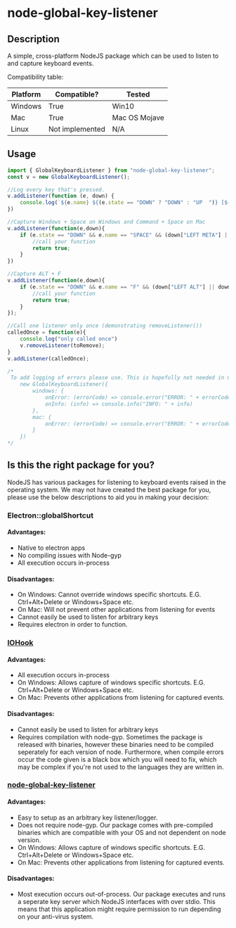# node-global-key-listener

## Description

A simple, cross-platform NodeJS package which can be used to listen to and capture keyboard events.

Compatibility table:

|Platform | Compatible?     | Tested        |
|---------|-----------------|---------------|
| Windows | True            | Win10         |
| Mac     | True            | Mac OS Mojave |
| Linux   | Not implemented | N/A           |

## Usage

```ts
import { GlobalKeyboardListener } from "node-global-key-listener";
const v = new GlobalKeyboardListener();

//Log every key that's pressed.
v.addListener(function (e, down) {
    console.log(`${e.name} ${(e.state == "DOWN" ? "DOWN" : "UP  ")} [${e.rawKey._nameRaw}]`);
})

//Capture Windows + Space on Windows and Command + Space on Mac
v.addListener(function(e,down){
    if (e.state == "DOWN" && e.name == "SPACE" && (down["LEFT META"] || down["RIGHT META"])) {
        //call your function
        return true;
    }
})

//Capture ALT + F
v.addListener(function(e,down){
    if (e.state == "DOWN" && e.name == "F" && (down["LEFT ALT"] || down["RIGHT ALT"])) {
        //call your function
        return true;
    }
});

//Call one listener only once (demonstrating removeListener())
calledOnce = function(e){
    console.log("only called once")
    v.removeListener(toRemove);
}
v.addListener(calledOnce);

/* 
 To add logging of errors please use. This is hopefully not needed in most cases, but may still be useful in production.
    new GlobalKeyboardListener({
        windows: {
            onError: (errorCode) => console.error("ERROR: " + errorCode),
            onInfo: (info) => console.info("INFO: " + info)
        },
        mac: {
            onError: (errorCode) => console.error("ERROR: " + errorCode),
        }
    })
*/
```

## Is this the right package for you?

NodeJS has various packages for listening to keyboard events raised in the operating system. We may not have created the best package for you, please use the below descriptions to aid you in making your decision:

### Electron::globalShortcut

#### Advantages:

* Native to electron apps
* No compiling issues with Node-gyp
* All execution occurs in-process

#### Disadvantages:

* On Windows: Cannot override windows specific shortcuts. E.G. Ctrl+Alt+Delete or Windows+Space etc.
* On Mac: Will not prevent other applications from listening for events
* Cannot easily be used to listen for arbitrary keys
* Requires electron in order to function.

### [IOHook](https://www.npmjs.com/package/iohook)

#### Advantages:

* All execution occurs in-process
* On Windows: Allows capture of windows specific shortcuts. E.G. Ctrl+Alt+Delete or Windows+Space etc.
* On Mac: Prevents other applications from listening for captured events. 

#### Disadvantages:

* Cannot easily be used to listen for arbitrary keys
* Requires compilation with node-gyp. Sometimes the package is released with binaries, however these binaries need to be compiled seperately for each version of node. Furthermore, when compile errors occur the code given is a black box which you will need to fix, which may be complex if you're not used to the languages they are written in.

### [node-global-key-listener](https://www.npmjs.com/package/node-global-key-listener)

#### Advantages:

* Easy to setup as an arbitrary key listener/logger.
* Does not require node-gyp. Our package comes with pre-compiled binaries which are compatible with your OS and not dependent on node version.
* On Windows: Allows capture of windows specific shortcuts. E.G. Ctrl+Alt+Delete or Windows+Space etc.
* On Mac: Prevents other applications from listening for captured events. 

#### Disadvantages:

* Most execution occurs out-of-process. Our package executes and runs a seperate key server which NodeJS interfaces with over stdio. This means that this application might require permission to run depending on your anti-virus system.




